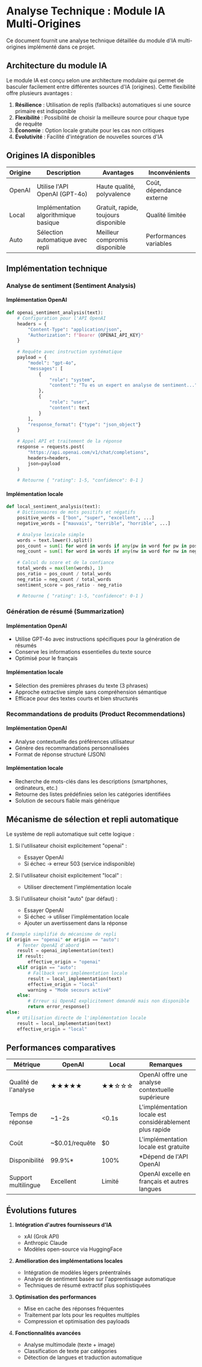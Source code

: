 # Analyse Technique : Module IA Multi-Origines

Ce document fournit une analyse technique détaillée du module d'IA multi-origines implémenté dans ce projet.

## Architecture du module IA

Le module IA est conçu selon une architecture modulaire qui permet de basculer facilement entre différentes sources d'IA (origines). Cette flexibilité offre plusieurs avantages :

1. **Résilience** : Utilisation de replis (fallbacks) automatiques si une source primaire est indisponible
2. **Flexibilité** : Possibilité de choisir la meilleure source pour chaque type de requête
3. **Économie** : Option locale gratuite pour les cas non critiques
4. **Évolutivité** : Facilité d'intégration de nouvelles sources d'IA

## Origines IA disponibles

| Origine | Description | Avantages | Inconvénients |
|---------|-------------|-----------|---------------|
| OpenAI  | Utilise l'API OpenAI (GPT-4o) | Haute qualité, polyvalence | Coût, dépendance externe |
| Local   | Implémentation algorithmique basique | Gratuit, rapide, toujours disponible | Qualité limitée |
| Auto    | Sélection automatique avec repli | Meilleur compromis disponible | Performances variables |

## Implémentation technique

### Analyse de sentiment (Sentiment Analysis)

#### Implémentation OpenAI
```python
def openai_sentiment_analysis(text):
    # Configuration pour l'API OpenAI
    headers = {
        "Content-Type": "application/json",
        "Authorization": f"Bearer {OPENAI_API_KEY}"
    }
    
    # Requête avec instruction systématique
    payload = {
        "model": "gpt-4o",
        "messages": [
            {
                "role": "system", 
                "content": "Tu es un expert en analyse de sentiment..."
            },
            {
                "role": "user",
                "content": text
            }
        ],
        "response_format": {"type": "json_object"}
    }
    
    # Appel API et traitement de la réponse
    response = requests.post(
        "https://api.openai.com/v1/chat/completions",
        headers=headers,
        json=payload
    )
    
    # Retourne { "rating": 1-5, "confidence": 0-1 }
```

#### Implémentation locale
```python
def local_sentiment_analysis(text):
    # Dictionnaires de mots positifs et négatifs
    positive_words = ["bon", "super", "excellent", ...]
    negative_words = ["mauvais", "terrible", "horrible", ...]
  
    # Analyse lexicale simple
    words = text.lower().split()
    pos_count = sum(1 for word in words if any(pw in word for pw in positive_words))
    neg_count = sum(1 for word in words if any(nw in word for nw in negative_words))
  
    # Calcul du score et de la confiance
    total_words = max(len(words), 1)
    pos_ratio = pos_count / total_words
    neg_ratio = neg_count / total_words
    sentiment_score = pos_ratio - neg_ratio
  
    # Retourne { "rating": 1-5, "confidence": 0-1 }
```

### Génération de résumé (Summarization)

#### Implémentation OpenAI
- Utilise GPT-4o avec instructions spécifiques pour la génération de résumés
- Conserve les informations essentielles du texte source
- Optimisé pour le français

#### Implémentation locale
- Sélection des premières phrases du texte (3 phrases)
- Approche extractive simple sans compréhension sémantique
- Efficace pour des textes courts et bien structurés

### Recommandations de produits (Product Recommendations)

#### Implémentation OpenAI
- Analyse contextuelle des préférences utilisateur
- Génère des recommandations personnalisées
- Format de réponse structuré (JSON)

#### Implémentation locale
- Recherche de mots-clés dans les descriptions (smartphones, ordinateurs, etc.)
- Retourne des listes prédéfinies selon les catégories identifiées
- Solution de secours fiable mais générique

## Mécanisme de sélection et repli automatique

Le système de repli automatique suit cette logique :

1. Si l'utilisateur choisit explicitement "openai" :
   - Essayer OpenAI
   - Si échec → erreur 503 (service indisponible)

2. Si l'utilisateur choisit explicitement "local" :
   - Utiliser directement l'implémentation locale

3. Si l'utilisateur choisit "auto" (par défaut) :
   - Essayer OpenAI
   - Si échec → utiliser l'implémentation locale
   - Ajouter un avertissement dans la réponse

```python
# Exemple simplifié du mécanisme de repli
if origin == "openai" or origin == "auto":
    # Tenter OpenAI d'abord
    result = openai_implementation(text)
    if result:
        effective_origin = "openai"
    elif origin == "auto":
        # Fallback vers implémentation locale
        result = local_implementation(text)
        effective_origin = "local"
        warning = "Mode secours activé"
    else:
        # Erreur si OpenAI explicitement demandé mais non disponible
        return error_response()
else:
    # Utilisation directe de l'implémentation locale
    result = local_implementation(text)
    effective_origin = "local"
```

## Performances comparatives

| Métrique | OpenAI | Local | Remarques |
|----------|--------|-------|-----------|
| Qualité de l'analyse | ★★★★★ | ★★☆☆☆ | OpenAI offre une analyse contextuelle supérieure |
| Temps de réponse | ~1-2s | <0.1s | L'implémentation locale est considérablement plus rapide |
| Coût | ~$0.01/requête | $0 | L'implémentation locale est gratuite |
| Disponibilité | 99.9%* | 100% | *Dépend de l'API OpenAI |
| Support multilingue | Excellent | Limité | OpenAI excelle en français et autres langues |

## Évolutions futures

1. **Intégration d'autres fournisseurs d'IA**
   - xAI (Grok API)
   - Anthropic Claude
   - Modèles open-source via HuggingFace

2. **Amélioration des implémentations locales**
   - Intégration de modèles légers préentraînés
   - Analyse de sentiment basée sur l'apprentissage automatique
   - Techniques de résumé extractif plus sophistiquées

3. **Optimisation des performances**
   - Mise en cache des réponses fréquentes
   - Traitement par lots pour les requêtes multiples
   - Compression et optimisation des payloads

4. **Fonctionnalités avancées**
   - Analyse multimodale (texte + image)
   - Classification de texte par catégories
   - Détection de langues et traduction automatique